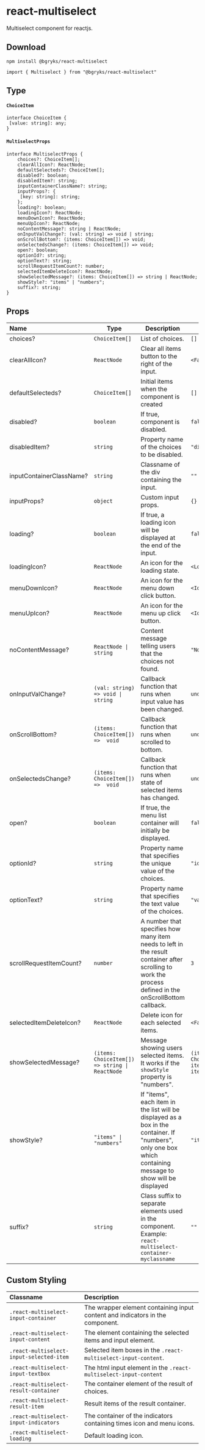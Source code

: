 
# react-multiselect

Multiselect component for reactjs.


## Download

    npm install @bgryks/react-multiselect
    
    import { Multiselect } from "@bgryks/react-multiselect"

## Type
#### `ChoiceItem`

    interface ChoiceItem {
     [value: string]: any;
    }
    
#### `MultiselectProps`

    interface MultiselectProps {
	    choices?: ChoiceItem[];
	    clearAllIcon?: ReactNode;
	    defaultSelecteds?: ChoiceItem[];
	    disabled?: boolean;
	    disabledItem?: string;
	    inputContainerClassName?: string;
	    inputProps?: {
	     [key: string]: string;
	    };
	    loading?: boolean;
	    loadingIcon?: ReactNode;
	    menuDownIcon?: ReactNode;
	    menuUpIcon?: ReactNode;
	    noContentMessage?: string | ReactNode;
	    onInputValChange?: (val: string) => void | string;
	    onScrollBottom?: (items: ChoiceItem[]) => void;
	    onSelectedsChange?: (items: ChoiceItem[]) => void;
	    open?: boolean;
	    optionId?: string;
	    optionText?: string;
	    scrollRequestItemCount?: number;
	    selectedItemDeleteIcon?: ReactNode;
	    showSelectedMessage?: (items: ChoiceItem[]) => string | ReactNode;
	    showStyle?: "items" | "numbers";
	    suffix?: string;
    }
## Props
| Name | Type  |Description|Default|
| :------------- | ------------- | ------------- | ------------- |
| choices?  | `ChoiceItem[]`  | List of choices.  | `[]` |
| clearAllIcon?  | `ReactNode`   | Clear all items button to the right of the input.| `<FaTimes/>`  |
| defaultSelecteds?  | `ChoiceItem[]` | Initial items when the component is created  | `[]`  |
| disabled?  | `boolean`  | If true, component is disabled.  | `false`  |
| disabledItem?  | `string`  | Property name of the choices to be disabled.| `"disabled"`  |
| inputContainerClassName?  | `string` | Classname of the div containing the input.  | `""` |
| inputProps?  |  `object` | Custom input props. |  `{}` |
| loading?  | `boolean`  | If true, a loading icon will be displayed at the end of the input.  | `false`  |
| loadingIcon?  | `ReactNode`| An icon for the loading state. | `<Loading/>`  |
| menuDownIcon?  |`ReactNode`| An icon for the menu down click button. | `<IoIosArrowDown/>` |
| menuUpIcon?  | `ReactNode`  | An icon for the menu up click button.  | `<IoIosArrowUp/>` |
| noContentMessage?  | <code>ReactNode &#124; string</code> | Content message telling users that the choices not found.  | `"No content"`   |
| onInputValChange?  | <code>(val: string)  =>  void  &#124;  string</code>  | Callback function that runs when input value has been changed.  | `undefined`   |
| onScrollBottom?  | `(items: ChoiceItem[])  =>  void`  | Callback function that runs when scrolled to bottom.  | `undefined`  |
| onSelectedsChange?  |`(items: ChoiceItem[])  =>  void`   | Callback function that runs when state of selected items has changed.  | `undefined`  |
| open?  | `boolean`  | If true, the menu list container will initially be displayed.  |  `false`  |
| optionId?  | `string`  | Property name that specifies the unique value of the choices. | `"id"`  |
| optionText?  | `string`  | Property name that specifies the text value of the choices.  | `"value"`  |
| scrollRequestItemCount?  | `number`  | A number that specifies how many item needs to left in the result container after scrolling to work the process defined in the onScrollBottom callback. |  `3`  |
| selectedItemDeleteIcon?  | `ReactNode`  | Delete icon for each selected items.  | `<FaTimes/>`  | 
| showSelectedMessage?  | <code>(items: ChoiceItem[])  =>  string  &#124;  ReactNode</code>  | Message showing users selected items. It works if the `showStyle` property is "numbers".|   `(items: ChoiceItem[]) => items.length + " items selected"`   |
| showStyle?  | <code>"items"  &#124;  "numbers"</code>  | If "items", each item in the list will be displayed as a box in the container. If "numbers", only one box which containing message to show will be displayed  |  `"items"`   |
| suffix?  | `string`  | Class suffix to separate elements used in the component. Example: `react-multiselect-container-myclassname` | `""`

## Custom Styling

| Classname| Description|
| :------------- | :------------- |
| `.react-multiselect-input-container`  | The wrapper element containing input content and indicators in the component. |
| `.react-multiselect-input-content`| The element containing the selected items and input element. |
| `.react-multiselect-input-selected-item`| Selected item boxes in the `.react-multiselect-input-content`. |
| `.react-multiselect-input-textbox`| The html input element in the `.react-multiselect-input-content`|
| `.react-multiselect-result-container`| The container element of the result of choices. |
| `.react-multiselect-result-item`| Result items of the result container. |
| `.react-multiselect-input-indicators`| The container of the indicators containing times icon and menu icons. |
| `.react-multiselect-loading`| Default loading icon. |


